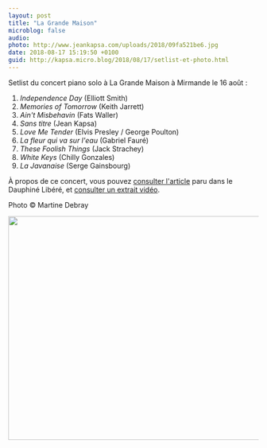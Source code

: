 ```yaml
---
layout: post
title: "La Grande Maison"
microblog: false
audio: 
photo: http://www.jeankapsa.com/uploads/2018/09fa521be6.jpg
date: 2018-08-17 15:19:50 +0100
guid: http://kapsa.micro.blog/2018/08/17/setlist-et-photo.html
---
```

Setlist du concert piano solo à La Grande Maison à Mirmande le 16 août :
1. _Independence Day_ (Elliott Smith)
2. _Memories of Tomorrow_ (Keith Jarrett)
3. _Ain't Misbehavin_ (Fats Waller)
4. _Sans titre_ (Jean Kapsa)
5. _Love Me Tender_ (Elvis Presley / George Poulton)
6. _La fleur qui va sur l'eau_ (Gabriel Fauré)
7. _These Foolish Things_ (Jack Strachey)
8. _White Keys_ (Chilly Gonzales)
9. _La Javanaise_ (Serge Gainsbourg)

À propos de ce concert, vous pouvez [consulter l'article](http://www.jeankapsa.com/uploads/2018/1c239077c7.jpg) paru dans le Dauphiné Libéré, et [consulter un extrait vidéo](http://jeankapsa.com/2018/09/09/la-javanaise.html).

Photo © Martine Debray

<img src="http://www.jeankapsa.com/uploads/2018/09fa521be6.jpg" width="600" height="450" />
